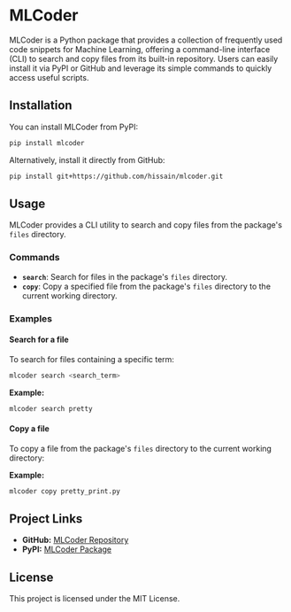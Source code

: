 # MLCoder

MLCoder is a Python package that provides a collection of frequently used code snippets for Machine Learning, offering a command-line interface (CLI) to search and copy files from its built-in repository. Users can easily install it via PyPI or GitHub and leverage its simple commands to quickly access useful scripts.

## Installation

You can install MLCoder from PyPI:

```sh
pip install mlcoder
```

Alternatively, install it directly from GitHub:

```sh
pip install git+https://github.com/hissain/mlcoder.git
```

## Usage

MLCoder provides a CLI utility to search and copy files from the package's `files` directory.

### Commands

- **`search`**: Search for files in the package's `files` directory.
- **`copy`**: Copy a specified file from the package's `files` directory to the current working directory.

### Examples

#### Search for a file

To search for files containing a specific term:

```sh
mlcoder search <search_term>
```

**Example:**

```sh
mlcoder search pretty
```

#### Copy a file

To copy a file from the package's `files` directory to the current working directory:

**Example:**

```sh
mlcoder copy pretty_print.py
```

## Project Links

- **GitHub:** [MLCoder Repository](https://github.com/hissain/mlcoder)
- **PyPI:** [MLCoder Package](https://pypi.org/project/mlcoder)

## License

This project is licensed under the MIT License.

